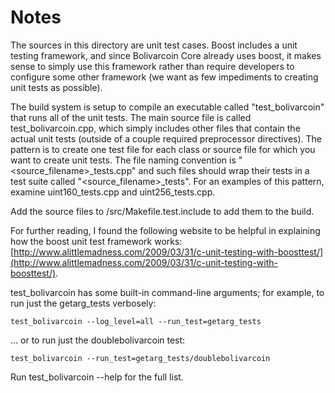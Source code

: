 # Notes
The sources in this directory are unit test cases.  Boost includes a
unit testing framework, and since Bolivarcoin Core already uses boost, it makes
sense to simply use this framework rather than require developers to
configure some other framework (we want as few impediments to creating
unit tests as possible).

The build system is setup to compile an executable called "test_bolivarcoin"
that runs all of the unit tests.  The main source file is called
test_bolivarcoin.cpp, which simply includes other files that contain the
actual unit tests (outside of a couple required preprocessor
directives).  The pattern is to create one test file for each class or
source file for which you want to create unit tests.  The file naming
convention is "<source_filename>_tests.cpp" and such files should wrap
their tests in a test suite called "<source_filename>_tests".  For an
examples of this pattern, examine uint160_tests.cpp and
uint256_tests.cpp.

Add the source files to /src/Makefile.test.include to add them to the build.

For further reading, I found the following website to be helpful in
explaining how the boost unit test framework works:
[http://www.alittlemadness.com/2009/03/31/c-unit-testing-with-boosttest/](http://www.alittlemadness.com/2009/03/31/c-unit-testing-with-boosttest/).

test_bolivarcoin has some built-in command-line arguments; for
example, to run just the getarg_tests verbosely:

    test_bolivarcoin --log_level=all --run_test=getarg_tests

... or to run just the doublebolivarcoin test:

    test_bolivarcoin --run_test=getarg_tests/doublebolivarcoin

Run  test_bolivarcoin --help   for the full list.

